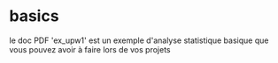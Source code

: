 # basics
le doc PDF 'ex_upw1' est un exemple d'analyse statistique basique que vous pouvez avoir à faire lors de vos projets
